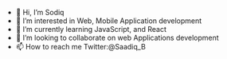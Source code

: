 - 👋 Hi, I’m Sodiq
- 👀 I’m interested in Web, Mobile Application development
- 🌱 I’m currently learning JavaScript, and React
- 💞️ I’m looking to collaborate on web Applications development
- 📫 How to reach me Twitter:@Saadiq_B

<!---
Saadiq_B/Saadiq_B is a ✨ special ✨ repository because its `README.md` (this file) appears on your GitHub profile.
You can click the Preview link to take a look at your changes.
--->

